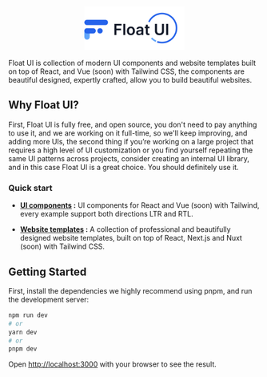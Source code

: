 <p align="center">
  <a href="https://floatui.com/" rel="noopener" target="_blank"><img width="200" src="public/logo.svg" alt="Float UI logo"></a>
</p>

Float UI is collection of modern UI components and website templates built on top of React, and Vue (soon) with Tailwind CSS, the components are beautiful designed, expertly crafted, allow you to build beautiful websites.

## Why Float UI?

First, Float UI is fully free, and open source, you don't need to pay anything to use it, and we are working on it full-time, so we'll keep improving, and adding more UIs, the second thing if you’re working on a large project that requires a high level of UI customization or you find yourself repeating the same UI patterns across projects, consider creating an internal UI library, and in this case Float UI is a great choice. You should definitely use it.

### Quick start

- <strong>[UI components](https://floatui.com/components) :</strong> UI components for React and Vue (soon) with Tailwind, every example support both directions LTR and RTL.

- <strong>[Website templates](https://floatui.com/templates) :</strong> A collection of professional and beautifully designed website templates, built on top of React, Next.js and Nuxt (soon) with Tailwind CSS.

## Getting Started

First, install the dependencies we highly recommend using pnpm, and run the development server:

```bash
npm run dev
# or
yarn dev
# or
pnpm dev
```

Open [http://localhost:3000](http://localhost:3000) with your browser to see the result.
